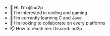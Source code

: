 - 👋 Hi, I’m @nd2p
- 👀 I’m interested in coding and gaming
- 🌱 I’m currently learning C and Java
- 💞️ I’m looking to collaborate on every platforms
- 📫 How to reach me: Discord: nd2p

<!---
nd2p/nd2p is a ✨ special ✨ repository because its `README.md` (this file) appears on your GitHub profile.
You can click the Preview link to take a look at your changes.
--->
